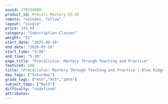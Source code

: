 ```yaml
---
ecwid: 770334989
product_id: Precalc-Mastery-25-26
robots: "noindex, follow"
layout: "single"
price: 199.99
category: "Subscription Classes"
weight: "53"
start_date: "2025-08-16"
end_date: "2026-05-16"
start_time: "4:00"
end_time: "5:30"
page_title: "Precalculus: Mastery Through Teaching and Practice"
featured: 186
title: "Precalculus: Mastery Through Teaching and Practice | Blue Ridge Boost"
day_tags: ["Saturday"]
grade_tags: ["8th","9th","10th"]
subject_tags: ["Math"]
difficulty: "undefined"
attributes:
---
```

